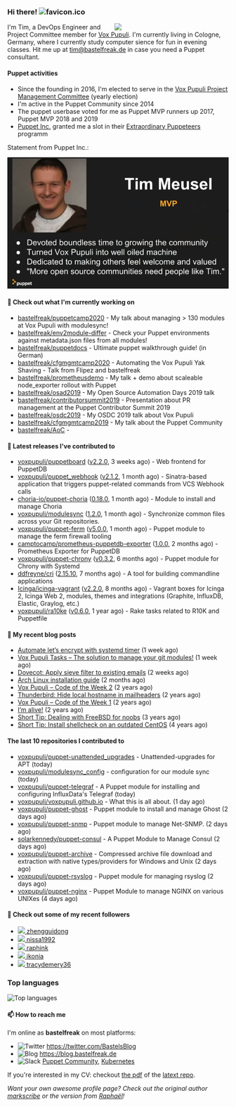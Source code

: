 ### Hi there! ![favicon.ico](https://raw.githubusercontent.com/bastelfreak/bastelfreak/master/favicon.ico)

<img align="right" src="https://avatars.githubusercontent.com/bastelfreak" width="260">

I'm Tim, a DevOps Engineer and Project Committee member for [Vox Pupuli](https://voxpupuli.org).
I'm currently living in Cologne, Germany, where I currently study computer sience for fun in evening classes.
Hit me up at [tim@bastelfreak.de](mailto:tim@bastelfeak.de) in case you need a Puppet consultant.

#### Puppet activities

* Since the founding in 2016, I'm elected to serve in the [Vox Pupuli Project Management Committee](https://voxpupuli.org/blog/2016/10/12/pmc-election-results/) (yearly election)
* I'm active in the Puppet Community since 2014
* The puppet userbase voted for me as Puppet MVP runners up 2017, Puppet MVP 2018 and 2019
* [Puppet Inc.](https://puppet.com) granted me a slot in their [Extraordinary Puppeteers](https://puppet-champions.github.io/profiles.html) programm

Statement from Puppet Inc.:

![mvp statement](https://raw.githubusercontent.com/bastelfreak/bastelfreak/master/MVP.png)

#### 🌱 Check out what I'm currently working on


- [bastelfreak/puppetcamp2020](https://github.com/bastelfreak/puppetcamp2020) - My talk about managing &gt; 130 modules at Vox Pupuli with modulesync!
- [bastelfreak/env2module-differ](https://github.com/bastelfreak/env2module-differ) - Check your Puppet environments against metadata.json files from all modules!
- [bastelfreak/puppetdocs](https://github.com/bastelfreak/puppetdocs) - Ultimate puppet walkthrough guide! (in German)
- [bastelfreak/cfgmgmtcamp2020](https://github.com/bastelfreak/cfgmgmtcamp2020) - Automating the Vox Pupuli Yak Shaving - Talk from Flipez and bastelfreak
- [bastelfreak/prometheusdemo](https://github.com/bastelfreak/prometheusdemo) - My talk &#43; demo about scaleable node_exporter rollout with Puppet
- [bastelfreak/osad2019](https://github.com/bastelfreak/osad2019) - My Open Source Automation Days 2019 talk
- [bastelfreak/contributorsummit2019](https://github.com/bastelfreak/contributorsummit2019) - Presentation about PR management at the Puppet Contributor Summit 2019
- [bastelfreak/osdc2019](https://github.com/bastelfreak/osdc2019) - My OSDC 2019 talk about Vox Pupuli
- [bastelfreak/cfgmgmtcamp2019](https://github.com/bastelfreak/cfgmgmtcamp2019) - My talk about the Puppet Community
- [bastelfreak/AoC](https://github.com/bastelfreak/AoC) - 

#### 🔭 Latest releases I've contributed to


- [voxpupuli/puppetboard](https://github.com/voxpupuli/puppetboard) ([v2.2.0](https://github.com/voxpupuli/puppetboard/releases/tag/v2.2.0), 3 weeks ago) - Web frontend for PuppetDB
- [voxpupuli/puppet_webhook](https://github.com/voxpupuli/puppet_webhook) ([v2.1.2](https://github.com/voxpupuli/puppet_webhook/releases/tag/v2.1.2), 1 month ago) - Sinatra-based application that triggers puppet-related commands from VCS Webhook calls
- [choria-io/puppet-choria](https://github.com/choria-io/puppet-choria) ([0.18.0](https://github.com/choria-io/puppet-choria/releases/tag/0.18.0), 1 month ago) - Module to install and manage Choria
- [voxpupuli/modulesync](https://github.com/voxpupuli/modulesync) ([1.2.0](https://github.com/voxpupuli/modulesync/releases/tag/1.2.0), 1 month ago) - Synchronize common files across your Git repositories.
- [voxpupuli/puppet-ferm](https://github.com/voxpupuli/puppet-ferm) ([v5.0.0](https://github.com/voxpupuli/puppet-ferm/releases/tag/v5.0.0), 1 month ago) - Puppet module to manage the ferm firewall tooling
- [camptocamp/prometheus-puppetdb-exporter](https://github.com/camptocamp/prometheus-puppetdb-exporter) ([1.0.0](https://github.com/camptocamp/prometheus-puppetdb-exporter/releases/tag/1.0.0), 2 months ago) -  Prometheus Exporter for PuppetDB
- [voxpupuli/puppet-chrony](https://github.com/voxpupuli/puppet-chrony) ([v0.3.2](https://github.com/voxpupuli/puppet-chrony/releases/tag/v0.3.2), 6 months ago) - Puppet module for Chrony with Systemd
- [ddfreyne/cri](https://github.com/ddfreyne/cri) ([2.15.10](https://github.com/ddfreyne/cri/releases/tag/2.15.10), 7 months ago) - A tool for building commandline applications
- [Icinga/icinga-vagrant](https://github.com/Icinga/icinga-vagrant) ([v2.2.0](https://github.com/Icinga/icinga-vagrant/releases/tag/v2.2.0), 8 months ago) - Vagrant boxes for Icinga 2, Icinga Web 2, modules, themes and integrations (Graphite, InfluxDB, Elastic, Graylog, etc.)
- [voxpupuli/ra10ke](https://github.com/voxpupuli/ra10ke) ([v0.6.0](https://github.com/voxpupuli/ra10ke/releases/tag/v0.6.0), 1 year ago) - Rake tasks related to R10K and Puppetfile

#### 📜 My recent blog posts


- [Automate let’s encrypt with systemd timer](https://blog.bastelfreak.de/2020/08/automate-lets-encrypt-with-systemd-timer/) (1 week ago)
- [Vox Pupuli Tasks – The solution to manage your git modules!](https://blog.bastelfreak.de/2020/08/vox-pupuli-tasks-the-solution-to-manage-your-git-modules/) (1 week ago)
- [Dovecot: Apply sieve filter to existing emails](https://blog.bastelfreak.de/2020/08/dovecot-apply-sieve-filter-to-existing-emails/) (2 weeks ago)
- [Arch Linux installation guide](https://blog.bastelfreak.de/2020/06/arch-linux-installation-guide/) (2 months ago)
- [Vox Pupuli – Code of the Week 2](https://blog.bastelfreak.de/2019/01/vox-pupuli-code-of-the-week-2/) (2 years ago)
- [Thunderbird: Hide local hostname in mailheaders](https://blog.bastelfreak.de/2019/01/thunderbird-hide-local-hostname-in-mailheaders/) (2 years ago)
- [Vox Pupuli – Code of the Week 1](https://blog.bastelfreak.de/2019/01/vox-pupuli-code-of-the-week/) (2 years ago)
- [I’m alive!](https://blog.bastelfreak.de/2019/01/im-alive/) (2 years ago)
- [Short Tip: Dealing with FreeBSD for noobs](https://blog.bastelfreak.de/2016/11/short-tip-dealing-with-freebsd-for-noobs/) (3 years ago)
- [Short Tip: Install shellcheck on an outdated CentOS](https://blog.bastelfreak.de/2016/08/short-tip-install-shellcheck-on-an-outdated-centos/) (4 years ago)

#### The last 10 repositories I contributed to


- [voxpupuli/puppet-unattended_upgrades](https://github.com/voxpupuli/puppet-unattended_upgrades) - Unattended-upgrades for APT (today)
- [voxpupuli/modulesync_config](https://github.com/voxpupuli/modulesync_config) - configuration for our module sync (today)
- [voxpupuli/puppet-telegraf](https://github.com/voxpupuli/puppet-telegraf) - A Puppet module for installing and configuring InfluxData&#39;s Telegraf (today)
- [voxpupuli/voxpupuli.github.io](https://github.com/voxpupuli/voxpupuli.github.io) - What this is all about. (1 day ago)
- [voxpupuli/puppet-ghost](https://github.com/voxpupuli/puppet-ghost) - Puppet module to install and manage Ghost (2 days ago)
- [voxpupuli/puppet-snmp](https://github.com/voxpupuli/puppet-snmp) - Puppet module to manage Net-SNMP. (2 days ago)
- [solarkennedy/puppet-consul](https://github.com/solarkennedy/puppet-consul) - A Puppet Module to Manage Consul (2 days ago)
- [voxpupuli/puppet-archive](https://github.com/voxpupuli/puppet-archive) - Compressed archive file download and extraction with native types/providers for Windows and Unix (2 days ago)
- [voxpupuli/puppet-rsyslog](https://github.com/voxpupuli/puppet-rsyslog) - Puppet module for managing rsyslog (2 days ago)
- [voxpupuli/puppet-nginx](https://github.com/voxpupuli/puppet-nginx) - Puppet Module to manage NGINX on various UNIXes (4 days ago)

#### 👥 Check out some of my recent followers


- [<img src="https://avatars3.githubusercontent.com/u/20618622?u=56fb5d703f773dbfcbb7558234e560ab7efc3e96&amp;v=4" height="20"/> zhengguidong](https://github.com/zhengguidong)
- [<img src="https://avatars1.githubusercontent.com/u/68830247?u=4b0503d43e425b12e8073d836346b679294131b2&amp;v=4" height="20"/> nissa1992](https://github.com/nissa1992)
- [<img src="https://avatars2.githubusercontent.com/u/650430?v=4" height="20"/> raphink](https://github.com/raphink)
- [<img src="https://avatars2.githubusercontent.com/u/5166159?u=645062516f20c8c30ad247179c6e754df7547714&amp;v=4" height="20"/> ikonia](https://github.com/ikonia)
- [<img src="https://avatars1.githubusercontent.com/u/66896964?v=4" height="20"/> tracydemery36](https://github.com/tracydemery36)

### Top languages

![Top languages](https://github-readme-stats.vercel.app/api/top-langs/?username=raphink&hide_title=true)

#### 📫 How to reach me

I'm online as **bastelfreak** on most platforms:

- <img src="https://raw.githubusercontent.com/FortAwesome/Font-Awesome/master/svgs/brands/twitter.svg" width="20" alt="Twitter" /> https://twitter.com/BastelsBlog
- <img src="https://raw.githubusercontent.com/FortAwesome/Font-Awesome/master/svgs/brands/wordpress.svg" width="20" alt="Blog" /> https://blog.bastelfreak.de
- <img src="https://raw.githubusercontent.com/FortAwesome/Font-Awesome/master/svgs/brands/slack.svg" width="20" alt="Slack" /> [Puppet Community](https://slack.puppet.com/), [Kubernetes](https://slack.k8s.io/)

If you're interested in my CV: checkout [the pdf](https://github.com/bastelfreak/cv/raw/master/content-en.pdf) of the [latext repo](https://github.com/bastelfreak/cv#readme).

*Want your own awesome profile page? Check out the original author [markscribe](https://github.com/muesli/markscribe) or the version from [Raphaël](https://github.com/raphink/raphink#hi-there-)!*
